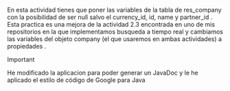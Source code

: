 En esta actividad tienes que poner las variables de la tabla de res_company con la posibilidad de ser null salvo el currency_id, id, name y partner_id .
Esta practica es una mejora de la actividad 2.3 encontrada en uno de mis repositorios en la que implementamos busqueda a tiempo real y cambiamos las variables del objeto company (el que usaremos en ambas actividades) a propiedades .

> [!IMPORTANT]
> He modificado la aplicacion para poder generar un JavaDoc y le he aplicado el estilo de código de Google para Java
